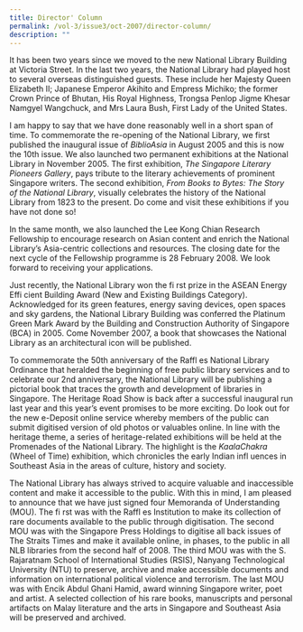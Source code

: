 ```yaml
---
title: Director' Column
permalink: /vol-3/issue3/oct-2007/director-column/
description: ""
---
```

It has been two years since we moved to the new National Library Building at Victoria Street. In the last two years, the National Library had played host to several overseas distinguished guests. These include her Majesty Queen Elizabeth II; Japanese Emperor Akihito and Empress Michiko; the former Crown Prince of Bhutan, His Royal Highness, Trongsa Penlop Jigme Khesar Namgyel Wangchuck, and Mrs Laura Bush, First Lady of the United States.

I am happy to say that we have done reasonably well in a short span of time. To commemorate the re-opening of the National Library, we first published the inaugural issue of *BiblioAsia* in August 2005 and this is now the 10th issue. We also launched two permanent exhibitions at the National Library in November 2005. The first exhibition, *The Singapore Literary Pioneers Gallery*, pays tribute to the literary achievements of prominent Singapore writers. The second exhibition, *From Books to Bytes: The Story of the National Library*, visually celebrates the history of the National Library from 1823 to the present. Do come and visit these exhibitions if you have not done so!

In the same month, we also launched the Lee Kong Chian Research Fellowship to encourage research on Asian content and enrich the National Library’s Asia-centric collections and resources. The closing date for the next cycle of the Fellowship programme is 28 February 2008. We look forward to receiving your applications.

Just recently, the National Library won the fi rst prize in the ASEAN Energy Effi cient Building Award (New and Existing Buildings Category). Acknowledged for its green features, energy saving devices, open spaces and sky gardens, the National Library Building was conferred the Platinum Green Mark Award by the Building and Construction Authority of Singapore (BCA) in 2005. Come November 2007, a book that showcases the National Library as an architectural icon will be published.

To commemorate the 50th anniversary of the Raffl es National Library Ordinance that heralded the beginning of free public library services and to celebrate our 2nd anniversary, the National Library will be publishing a pictorial book that traces the growth and development of libraries in Singapore. The Heritage Road Show is back after a successful inaugural run last year and this year’s event promises to be more exciting. Do look out for the new e-Deposit online service whereby members of the public can submit digitised version of old photos or valuables online. In line with the heritage theme, a series of heritage-related exhibitions will be held at the Promenades of the National Library. The highlight is the *KaalaChakra* (Wheel of Time) exhibition, which chronicles the early Indian infl uences in Southeast Asia in the areas of culture, history and society.

The National Library has always strived to acquire valuable and inaccessible content and make it accessible to the public. With this in mind, I am pleased to announce that we have just signed four Memoranda of Understanding (MOU). The fi rst was with the Raffl es Institution to make its collection of rare documents available to the public through digitisation. The second MOU was with the Singapore Press Holdings to digitise all back issues of The Straits Times and make it available online, in phases, to the public in all NLB libraries from the second half of 2008. The third MOU was with the S. Rajaratnam School of International Studies (RSIS), Nanyang Technological University (NTU) to preserve, archive and make accessible documents and information on international political violence and terrorism. The last MOU was with Encik Abdul Ghani Hamid, award winning Singapore writer, poet and artist. A selected collection of his rare books, manuscripts and personal artifacts on Malay literature and the arts in Singapore and Southeast Asia will be preserved and archived.





